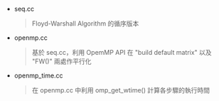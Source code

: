 - seq.cc
    > Floyd-Warshall Algorithm 的循序版本
- openmp.cc
    > 基於 seq.cc，利用 OpemMP API 在 "build default matrix" 以及 "FW()" 兩處作平行化
- openmp_time.cc
    > 在 openmp.cc 中利用 omp_get_wtime() 計算各步驟的執行時間
